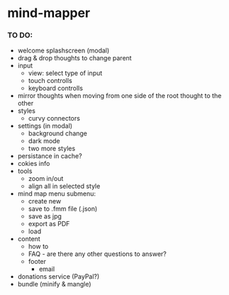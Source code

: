 # mind-mapper

### TO DO:
- welcome splashscreen (modal)
- drag & drop thoughts to change parent
- input
    - view: select type of input
    - touch controlls
    - keyboard controlls
- mirror thoughts when moving from one side of the root thought to the other
- styles
    - curvy connectors
- settings (in modal)
    - background change
    - dark mode
    - two more styles
- persistance in cache?
- cokies info
- tools
    - zoom in/out
    - align all in selected style
- mind map menu submenu:
    - create new
    - save to .fmm file (.json)
    - save as jpg
    - export as PDF
    - load
- content
    - how to
    - FAQ - are there any other questions to answer?
    - footer
        - email
- donations service (PayPal?)
- bundle (minify & mangle)
